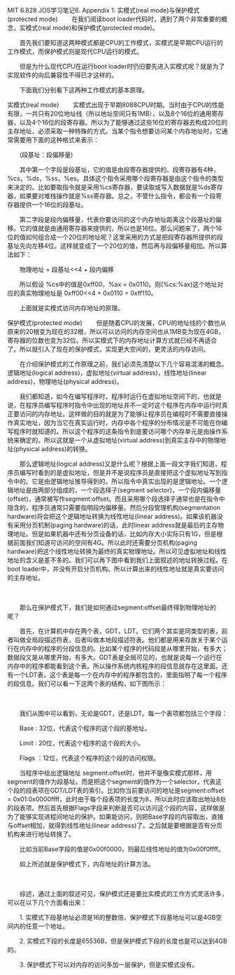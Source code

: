 MIT 6.828 JOS学习笔记6. Appendix 1: 实模式(real mode)与保护模式(protected mode)
　　在我们阅读boot loader代码时，遇到了两个非常重要的概念，实模式(real mode)和保护模式(protected mode)。

　　首先我们要知道这两种模式都是CPU的工作模式，实模式是早期CPU运行的工作模式，而保护模式则是现代CPU运行的模式。

　　但是为什么现代CPU在运行boot loader时仍旧要先进入实模式呢？就是为了实现软件的向后兼容性不得已才这样的。

　　下面我们分别看下这两种工作模式的基本原理。

实模式(real mode)
　　实模式出现于早期8088CPU时期。当时由于CPU的性能有限，一共只有20位地址线（所以地址空间只有1MB），以及8个16位的通用寄存器，以及4个16位的段寄存器。所以为了能够通过这些16位的寄存器去构成20位的主存地址，必须采取一种特殊的方式。当某个指令想要访问某个内存地址时，它通常需要用下面的这种格式来表示：

　　(段基址：段偏移量)

　　其中第一个字段是段基址，它的值是由段寄存器提供的。段寄存器有4种，%cs，%ds，%ss，%es。具体这个指令采用哪个段寄存器是由这个指令的类型来决定的。比如要取指令就是采用%cs寄存器，要读取或写入数据就是%ds寄存器，如果要对堆栈操作就是%ss寄存器。总之，不管什么指令，都会有一个段寄存器提供一个16位的段基址。

　　第二字段是段内偏移量，代表你要访问的这个内存地址距离这个段基址的偏移。它的值就是由通用寄存器来提供的，所以也是16位。那么问题来了，两个16位的值如何组合成一个20位的地址呢？这里采用的方式是把段寄存器所提供的段基址先向左移4位。这样就变成了一个20位的值，然后再与段偏移量相加。所以算法如下：

　　物理地址 = 段基址<<4 + 段内偏移

　　所以假设 %cs中的值是0xff00，%ax = 0x0110。则(%cs:%ax)这个地址对应的真实物理地址是 0xff00<<4 + 0x0110 = 0xff110。

　　上面就是实模式访问内存地址的原理。

 

保护模式(protected mode)
　　但是随着CPU的发展，CPU的地址线的个数也从原来的20根变为现在的32根，所以可以访问的内存空间也从1MB变为现在4GB，寄存器的位数也变为32位。所以实模式下的内存地址计算方式就已经不再适合了。所以就引入了现在的保护模式，实现更大空间的，更灵活的内存访问。

　　在介绍保护模式的工作原理之前，我们必须先清楚以下几个容易混淆的概念。逻辑地址(logical address)，虚拟地址(virtual address)，线性地址(linear address)，物理地址(physical address)。

　　我们都知道，如今在编写程序时，程序时运行在虚拟地址空间下的，也就是说，在程序员编写程序时指令中出现的地址并不一定时这个程序在内存中运行时真正要访问的内存地址。这样做的目的就是为了能够让程序员在编程时不需要直接操作真实地址，因为当它在真实运行时，内存中各个程序的分布情况是不可能在你编写程序时就知道的。所以这个程序的这条指令到底要访问哪个内存单元是由操作系统来确定的。所以这就是一个从虚拟地址(virtual address)到真实主存中的物理地址(physical address)的转换。

　　那么逻辑地址(logical address)又是什么呢？根据上面一段文字我们知道，程序员编写时看到的是虚拟地址，但是并不是说程序员是直接把这个虚拟地址写到指令中的。它是由逻辑地址推导得到的。所以指令中真实出现的是逻辑地址。一个逻辑地址是由两部分组成的，一个段选择子(segment selector)，一个段内偏移量(offset)，通常被写作segment:offset。而且采用哪个段选择子通常也是在指令中隐含的，程序员通常只需要指明段内偏移量。然后分段管理机构(segmentation hardware)将会把这个逻辑地址转换为线性地址(linear address)。如果该机器没有采用分页机制(paging hardware)的话，此时linear address就是最后的主存物理地址。但是如果机器中还有分页设备的话，比如内存大小实际只有1G，但是根据前面我们知道可访问的空间有4G。所以此时还需要分页机构(paging hardware)把这个线性地址转换为最终的真实物理地址。所以可见虚拟地址和线性地址的含义是差不多的。我们可以再下图中看到我们上面叙述的地址转换过程。在boot loader中，并没有开启分页机构。所以计算出来的线性地址就是真实要访问的主存地址。

　　

　　那么在保护模式下，我们是如何通过segment:offset最终得到物理地址的呢？

　　首先，在计算机中存在两个表，GDT，LDT。它们两个其实是同类型的表，前者叫做全局段描述符表，后者叫做本地段描述符表。他们都是用来存放关于某个运行在内存中的程序的分段信息的。比如某个程序的代码段是从哪里开始，有多大；数据段又是从哪里开始，有多大。GDT表是全局可见的，也就是说每一个运行在内存中的程序都能看到这个表。所以操作系统内核程序的段信息就存在这里面。还有一个LDT表，这个表是每一个在内存中的程序都包含的，里面指明了每一个程序的段信息。我们可以看一下这两个表的结构，如下图所示：

　　

　　我们从图中可以看到，无论是GDT，还是LDT。每一个表项都包括三个字段：

　　Base : 32位，代表这个程序的这个段的基地址。

　　Limit : 20位，代表这个程序的这个段的大小。

　　Flags ：12位，代表这个程序的这个段的访问权限。

　　当程序中给出逻辑地址 segment:offset时，他并不是像实模式那样，用segment的值作为段基址。而是把这个segment的值作为一个selector，代表这个段的段表项在GDT/LDT表的索引。比如你当前要访问的地址是segment:offset = 0x01:0x0000ffff，此时由于每个段表项的长度为8，所以此时应该取出地址8处的段表项。然后首先根据Flags字段来判断是否可以访问这个段的内容，这样做是为了能够实现进程间地址的保护。如果能访问，则把Base字段的内容取出，直接与offset相加，就得到线性地址(linear address)了。之后就是要根据是否有分页机构来进行地址转换了。

　　比如当前Base字段的值是0x00f0000，则最后线性地址的值为0x00f0ffff。

　　如上所述就是保护模式下，内存地址的计算方法。

　　

　　综述，通过上面的叙述可见，保护模式还是要比实模式的工作方式灵活许多，可以在以下几个方面看出来：

　　1. 实模式下段基地址必须是16的整数倍，保护模式下段基地址可以是4GB空间内的任意一个地址。

　　2. 实模式下段的长度是65536B，但是保护模式下段的长度也是可以达到4GB的。

　　3. 保护模式下可以对内存的访问多加一层保护，但是实模式没有。